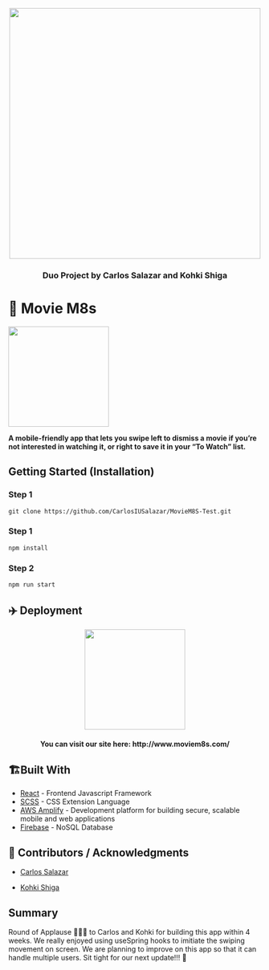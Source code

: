 <p align="center">
 <img width=500px height=px src="./public/cc.png"/>
</p>

<h3 align="center">Duo Project by Carlos Salazar and  Kohki Shiga</h3>

# 🎥 Movie M8s

<p align="left">
 <img width=200px height=px src="./public/MovieM8SLogo.png"/>
</p>


**A mobile-friendly app that lets you swipe left to dismiss a movie if you’re not interested in watching it, or right to save it in your “To Watch” list.**

## Getting Started (Installation)

### Step 1
```
git clone https://github.com/CarlosIUSalazar/MovieM8S-Test.git
```

### Step 1
```
npm install
```

### Step 2
```
npm run start
```



## ✈️ Deployment

<p align="center">
 <img width=200px height=px src="./public/mobile-login.png"/>
</p>

 <h4 align="center">You can visit our site here: http://www.moviem8s.com/ </h4>


## 🏗️Built With

-   [React](https://reactjs.org/)  - Frontend Javascript Framework
-   [SCSS](https://sass-lang.com/)  - CSS Extension Language
-   [AWS Amplify](https://aws.amazon.com/amplify/)  - Development platform for building secure, scalable mobile and web applications
- [Firebase](https://firebase.google.com/) - NoSQL Database

## 🤝 Contributors / Acknowledgments

- [Carlos Salazar](https://github.com/CarlosIUSalazar)

- [Kohki Shiga](https://github.com/CarlosIUSalazar)

## Summary
Round of Applause 👏👏👏 to Carlos and Kohki for building this app within 4 weeks. We really enjoyed using useSpring hooks to imitiate the swiping movement on screen. We are planning to improve on this app so that it can handle multiple users. Sit tight for our next update!!! 💪
